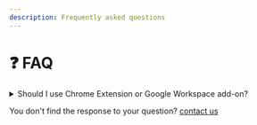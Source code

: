 ```yaml
---
description: Frequently asked questions
---
```


# ❓ FAQ

<details>

<summary>Should I use Chrome Extension or Google Workspace add-on?</summary>

If you plan to use Mail Track for Gmail **on your desktop, use the Chrome extension**: the integration with Gmail provide a seamless user experience.&#x20;

If you want to send tracked emails **from your mobile, use the Google Workspace add-on** (directly from the Gmail IOS or Android App).&#x20;

In the end, these tools are connected, so you can use the two of them!&#x20;

**If any doubt start with the Chrome Extension**

</details>

You don't find the response to your question? [contact us](mailto:contact@mailtrack.email)
